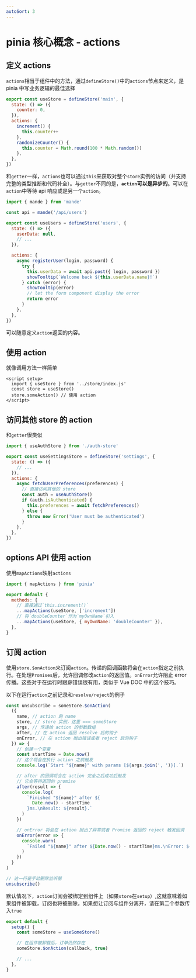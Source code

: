```yaml
---
autoSort: 3
---
```


# pinia 核心概念 - actions

## 定义 actions

`actions`相当于组件中的方法，通过`defineStore()`中的`actions`节点来定义，是 pinia 中写业务逻辑的最佳选择

```js
export const useStore = defineStore('main', {
  state: () => ({
    counter: 0,
  }),
  actions: {
    increment() {
      this.counter++
    },
    randomizeCounter() {
      this.counter = Math.round(100 * Math.random())
    },
  },
})
```

和`getter`一样，`actions`也可以通过`this`来获取对整个`store`实例的访问（并支持完整的类型推断和代码补全）。与`getter`不同的是，**`action`可以是异步的**。可以在`action`中等待 api 响应或是另一个`action`。

```js
import { mande } from 'mande'

const api = mande('/api/users')

export const useUsers = defineStore('users', {
  state: () => ({
    userData: null,
    // ...
  }),

  actions: {
    async registerUser(login, password) {
      try {
        this.userData = await api.post({ login, password })
        showTooltip(`Welcome back ${this.userData.name}!`)
      } catch (error) {
        showTooltip(error)
        // let the form component display the error
        return error
      }
    },
  },
})
```

可以随意定义`action`返回的内容。

## 使用 action

就像调用方法一样简单

```vue
<script setup>
  import { useStore } from '../store/index.js'
  const store = useStore()
  store.someAction() // 使用 action
</script>
```

## 访问其他 store 的 action

和`getter`很类似

```js
import { useAuthStore } from './auth-store'

export const useSettingsStore = defineStore('settings', {
  state: () => ({
    // ...
  }),
  actions: {
    async fetchUserPreferences(preferences) {
      // 直接访问其他的 store
      const auth = useAuthStore()
      if (auth.isAuthenticated) {
        this.preferences = await fetchPreferences()
      } else {
        throw new Error('User must be authenticated')
      }
    },
  },
})
```

## options API 使用 action

使用`mapActions`映射`actions`

```js
import { mapActions } from 'pinia'

export default {
  methods: {
    // 直接通过`this.increment()`
    ...mapActions(useStore, ['increment'])
    // 将`doubleCounter`作为`myOwnName`引入
    ...mapActions(useStore, { myOwnName: 'doubleCounter' }),
  },
}
```

## 订阅 action

使用`store.$onAction`来订阅`action`。传递的回调函数将会在`action`指定之前执行。在处理`Promises`后，允许回调修改`action`的返回值。`onError`允许阻止 error 传播。这些对于在运行时跟踪错误很有用，类似于 Vue DOC 中的这个技巧。

以下在运行`action`之前记录和`resolve/reject`的例子

```js
const unsubscribe = someStore.$onAction(
  ({
    name, // action 的 name
    store, // store 实例，这里 === someStore
    args, // 传递给 action 的参数数组
    after, // 在 action 返回 resolve 后的钩子
    onError, // 在 action 抛出错误或者 reject 后的钩子
  }) => {
    // 创建一个变量
    const startTime = Date.now()
    // 这个将会在执行 action 之前触发
    console.log(`Start "${name}" with params [${args.join(', ')}].`)

    // after 的回调将会在 action 完全之后成功后触发
    // 它会等待返回的 promise
    after(result => {
      console.log(
        `Finished "${name}" after ${
          Date.now() - startTime
        }ms.\nResult: ${result}.`
      )
    })

    // onError 将会在 action 抛出了异常或者 Promise 返回的 reject 触发回调
    onError(error => {
      console.warn(
        `Failed "${name}" after ${Date.now() - startTime}ms.\nError: ${error}.`
      )
    })
  }
)

// 这一行是手动删除监听器
unsubscribe()
```

默认情况下，`action`订阅会被绑定到组件上（如果`store`在`setup`）,这就意味着如果组件被卸载，订阅也将被删除，如果想让订阅与组件分离开，请在第二个参数传入`true`

```js
export default {
  setup() {
    const someStore = useSomeStore()

    // 在组件被卸载后，订单仍然存在
    someStore.$onAction(callback, true)

    // ...
  },
}
```
